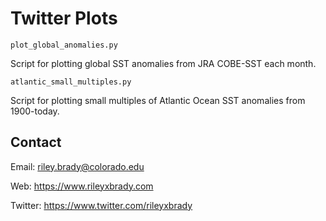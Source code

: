 # Twitter Plots

`plot_global_anomalies.py`

Script for plotting global SST anomalies from JRA COBE-SST each month.
    
`atlantic_small_multiples.py`

Script for plotting small multiples of Atlantic Ocean SST anomalies from 1900-today.

## Contact

Email: riley.brady@colorado.edu

Web: https://www.rileyxbrady.com

Twitter: https://www.twitter.com/rileyxbrady
